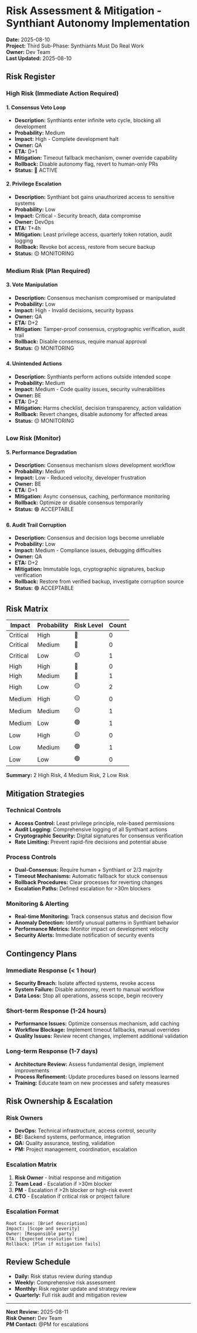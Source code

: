 # Risk Assessment & Mitigation - Synthiant Autonomy Implementation

**Date:** 2025-08-10  
**Project:** Third Sub-Phase: Synthiants Must Do Real Work  
**Owner:** Dev Team  
**Last Updated:** 2025-08-10  

## Risk Register

### High Risk (Immediate Action Required)

#### 1. Consensus Veto Loop
- **Description:** Synthiants enter infinite veto cycle, blocking all development
- **Probability:** Medium
- **Impact:** High - Complete development halt
- **Owner:** QA
- **ETA:** D+1
- **Mitigation:** Timeout fallback mechanism, owner override capability
- **Rollback:** Disable autonomy flag, revert to human-only PRs
- **Status:** 🔴 ACTIVE

#### 2. Privilege Escalation
- **Description:** Synthiant bot gains unauthorized access to sensitive systems
- **Probability:** Low
- **Impact:** Critical - Security breach, data compromise
- **Owner:** DevOps
- **ETA:** T+4h
- **Mitigation:** Least privilege access, quarterly token rotation, audit logging
- **Rollback:** Revoke bot access, restore from secure backup
- **Status:** 🟡 MONITORING

### Medium Risk (Plan Required)

#### 3. Vote Manipulation
- **Description:** Consensus mechanism compromised or manipulated
- **Probability:** Low
- **Impact:** High - Invalid decisions, security bypass
- **Owner:** QA
- **ETA:** D+2
- **Mitigation:** Tamper-proof consensus, cryptographic verification, audit trail
- **Rollback:** Disable consensus, require manual approval
- **Status:** 🟡 MONITORING

#### 4. Unintended Actions
- **Description:** Synthiants perform actions outside intended scope
- **Probability:** Medium
- **Impact:** Medium - Code quality issues, security vulnerabilities
- **Owner:** BE
- **ETA:** D+2
- **Mitigation:** Harms checklist, decision transparency, action validation
- **Rollback:** Revert changes, disable autonomy for affected areas
- **Status:** 🟡 MONITORING

### Low Risk (Monitor)

#### 5. Performance Degradation
- **Description:** Consensus mechanism slows development workflow
- **Probability:** Medium
- **Impact:** Low - Reduced velocity, developer frustration
- **Owner:** BE
- **ETA:** D+1
- **Mitigation:** Async consensus, caching, performance monitoring
- **Rollback:** Optimize or disable consensus temporarily
- **Status:** 🟢 ACCEPTABLE

#### 6. Audit Trail Corruption
- **Description:** Consensus and decision logs become unreliable
- **Probability:** Low
- **Impact:** Medium - Compliance issues, debugging difficulties
- **Owner:** QA
- **ETA:** D+2
- **Mitigation:** Immutable logs, cryptographic signatures, backup verification
- **Rollback:** Restore from verified backup, investigate corruption source
- **Status:** 🟢 ACCEPTABLE

## Risk Matrix

| Impact | Probability | Risk Level | Count |
|--------|-------------|------------|-------|
| Critical | High | 🔴 | 0 |
| Critical | Medium | 🔴 | 0 |
| Critical | Low | 🟡 | 1 |
| High | High | 🔴 | 0 |
| High | Medium | 🔴 | 1 |
| High | Low | 🟡 | 2 |
| Medium | High | 🟡 | 0 |
| Medium | Medium | 🟡 | 1 |
| Medium | Low | 🟢 | 1 |
| Low | High | 🟡 | 0 |
| Low | Medium | 🟢 | 1 |
| Low | Low | 🟢 | 0 |

**Summary:** 2 High Risk, 4 Medium Risk, 2 Low Risk

## Mitigation Strategies

### Technical Controls
- **Access Control:** Least privilege principle, role-based permissions
- **Audit Logging:** Comprehensive logging of all Synthiant actions
- **Cryptographic Security:** Digital signatures for consensus verification
- **Rate Limiting:** Prevent rapid-fire decisions and potential abuse

### Process Controls
- **Dual-Consensus:** Require human + Synthiant or 2/3 majority
- **Timeout Mechanisms:** Automatic fallback for stuck consensus
- **Rollback Procedures:** Clear processes for reverting changes
- **Escalation Paths:** Defined escalation for >30m blockers

### Monitoring & Alerting
- **Real-time Monitoring:** Track consensus status and decision flow
- **Anomaly Detection:** Identify unusual patterns in Synthiant behavior
- **Performance Metrics:** Monitor impact on development velocity
- **Security Alerts:** Immediate notification of security events

## Contingency Plans

### Immediate Response (< 1 hour)
- **Security Breach:** Isolate affected systems, revoke access
- **System Failure:** Disable autonomy, revert to manual workflow
- **Data Loss:** Stop all operations, assess scope, begin recovery

### Short-term Response (1-24 hours)
- **Performance Issues:** Optimize consensus mechanism, add caching
- **Workflow Blockage:** Implement timeout fallbacks, manual overrides
- **Quality Issues:** Review recent changes, implement additional validation

### Long-term Response (1-7 days)
- **Architecture Review:** Assess fundamental design, implement improvements
- **Process Refinement:** Update procedures based on lessons learned
- **Training:** Educate team on new processes and safety measures

## Risk Ownership & Escalation

### Risk Owners
- **DevOps:** Technical infrastructure, access control, security
- **BE:** Backend systems, performance, integration
- **QA:** Quality assurance, testing, validation
- **PM:** Project management, coordination, escalation

### Escalation Matrix
1. **Risk Owner** - Initial response and mitigation
2. **Team Lead** - Escalation if >30m blocker
3. **PM** - Escalation if >2h blocker or high-risk event
4. **CTO** - Escalation if critical risk or project failure

### Escalation Format
```
Root Cause: [Brief description]
Impact: [Scope and severity]
Owner: [Responsible party]
ETA: [Expected resolution time]
Rollback: [Plan if mitigation fails]
```

## Review Schedule

- **Daily:** Risk status review during standup
- **Weekly:** Comprehensive risk assessment
- **Monthly:** Risk register update and strategy review
- **Quarterly:** Full risk audit and mitigation review

---

**Next Review:** 2025-08-11  
**Risk Owner:** Dev Team  
**PM Contact:** @PM for escalations

